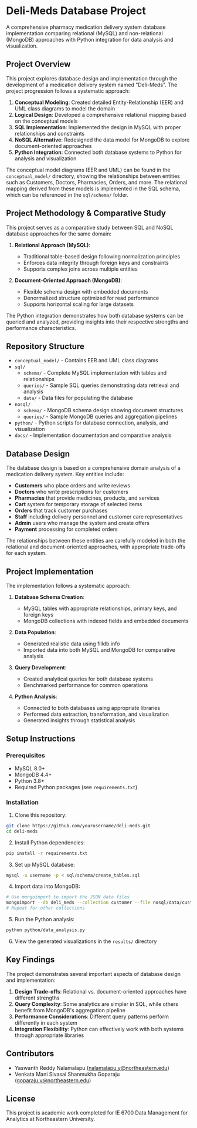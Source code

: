 # Deli-Meds Database Project

A comprehensive pharmacy medication delivery system database implementation comparing relational (MySQL) and non-relational (MongoDB) approaches with Python integration for data analysis and visualization.

## Project Overview

This project explores database design and implementation through the development of a medication delivery system named "Deli-Meds". The project progression follows a systematic approach:

1. **Conceptual Modeling**: Created detailed Entity-Relationship (EER) and UML class diagrams to model the domain
2. **Logical Design**: Developed a comprehensive relational mapping based on the conceptual models
3. **SQL Implementation**: Implemented the design in MySQL with proper relationships and constraints
4. **NoSQL Alternative**: Redesigned the data model for MongoDB to explore document-oriented approaches
5. **Python Integration**: Connected both database systems to Python for analysis and visualization

The conceptual model diagrams (EER and UML) can be found in the `conceptual_model/` directory, showing the relationships between entities such as Customers, Doctors, Pharmacies, Orders, and more. The relational mapping derived from these models is implemented in the SQL schema, which can be referenced in the `sql/schema/` folder.

## Project Methodology & Comparative Study

This project serves as a comparative study between SQL and NoSQL database approaches for the same domain:

1. **Relational Approach (MySQL)**:
   - Traditional table-based design following normalization principles
   - Enforces data integrity through foreign keys and constraints
   - Supports complex joins across multiple entities

2. **Document-Oriented Approach (MongoDB)**:
   - Flexible schema design with embedded documents
   - Denormalized structure optimized for read performance
   - Supports horizontal scaling for large datasets

The Python integration demonstrates how both database systems can be queried and analyzed, providing insights into their respective strengths and performance characteristics.

## Repository Structure

- `conceptual_model/` - Contains EER and UML class diagrams
- `sql/`
  - `schema/` - Complete MySQL implementation with tables and relationships
  - `queries/` - Sample SQL queries demonstrating data retrieval and analysis
  - `data/` - Data files for populating the database
- `nosql/`
  - `schema/` - MongoDB schema design showing document structures
  - `queries/` - Sample MongoDB queries and aggregation pipelines
- `python/` - Python scripts for database connection, analysis, and visualization
- `docs/` - Implementation documentation and comparative analysis

## Database Design

The database design is based on a comprehensive domain analysis of a medication delivery system. Key entities include:

- **Customers** who place orders and write reviews
- **Doctors** who write prescriptions for customers
- **Pharmacies** that provide medicines, products, and services
- **Cart** system for temporary storage of selected items
- **Orders** that track customer purchases
- **Staff** including delivery personnel and customer care representatives
- **Admin** users who manage the system and create offers
- **Payment** processing for completed orders

The relationships between these entities are carefully modeled in both the relational and document-oriented approaches, with appropriate trade-offs for each system.

## Project Implementation

The implementation follows a systematic approach:

1. **Database Schema Creation**: 
   - MySQL tables with appropriate relationships, primary keys, and foreign keys
   - MongoDB collections with indexed fields and embedded documents

2. **Data Population**:
   - Generated realistic data using filldb.info
   - Imported data into both MySQL and MongoDB for comparative analysis

3. **Query Development**:
   - Created analytical queries for both database systems
   - Benchmarked performance for common operations

4. **Python Analysis**:
   - Connected to both databases using appropriate libraries
   - Performed data extraction, transformation, and visualization
   - Generated insights through statistical analysis

## Setup Instructions

### Prerequisites
- MySQL 8.0+
- MongoDB 4.4+
- Python 3.8+
- Required Python packages (see `requirements.txt`)

### Installation

1. Clone this repository:
```bash
git clone https://github.com/yourusername/deli-meds.git
cd deli-meds
```

2. Install Python dependencies:
```bash
pip install -r requirements.txt
```

3. Set up MySQL database:
```bash
mysql -u username -p < sql/schema/create_tables.sql
```

4. Import data into MongoDB:
```bash
# Use mongoimport to import the JSON data files
mongoimport --db deli_meds --collection customer --file nosql/data/customer.json --jsonArray
# Repeat for other collections
```

5. Run the Python analysis:
```bash
python python/data_analysis.py
```

6. View the generated visualizations in the `results/` directory

## Key Findings

The project demonstrates several important aspects of database design and implementation:

1. **Design Trade-offs**: Relational vs. document-oriented approaches have different strengths
2. **Query Complexity**: Some analytics are simpler in SQL, while others benefit from MongoDB's aggregation pipeline
3. **Performance Considerations**: Different query patterns perform differently in each system
4. **Integration Flexibility**: Python can effectively work with both systems through appropriate libraries

## Contributors
- Yaswanth Reddy Nalamalapu (nalamalapu.y@northeastern.edu)
- Venkata Mani Sivasai Shanmukha Goparaju (goparaju.v@northeastern.edu)

## License
This project is academic work completed for IE 6700 Data Management for Analytics at Northeastern University.

